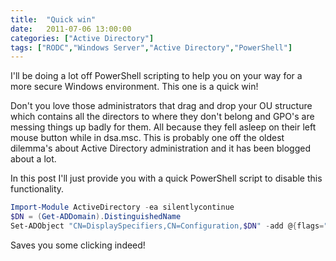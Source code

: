 ```yaml
---
title:  "Quick win"
date:   2011-07-06 13:00:00
categories: ["Active Directory"]
tags: ["RODC","Windows Server","Active Directory","PowerShell"]
---
```

I'll be doing a lot off PowerShell scripting to help you on your way for a more secure Windows environment.
This one is a quick win!

Don't you love those administrators that drag and drop your OU structure which contains all the directors to where they don't belong and GPO's are messing things up badly for them. All because they fell asleep on their left mouse button while in dsa.msc.
This is probably one off the oldest dilemma's about Active Directory administration and it has been blogged about a lot.

In this post I'll just provide you with a quick PowerShell script to disable this functionality.

```powershell
Import-Module ActiveDirectory -ea silentlycontinue
$DN = (Get-ADDomain).DistinguishedName
Set-ADObject "CN=DisplaySpecifiers,CN=Configuration,$DN" -add @{flags="1"}
```

Saves you some clicking indeed!